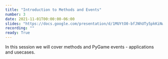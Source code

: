 ```yaml
---
title: "Introduction to Methods and Events"
number: 3
date: 2021-11-01T00:00:00-06:00
slides: "https://docs.google.com/presentation/d/1MUYtO0-bfJNhUTy5pkKiNwn7xSwTokqiuAMNONJeuKk/edit?usp=sharing"
recording: ""
ready: True
---
```


In this session we will cover methods and PyGame events - applications and usecases.
